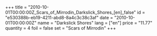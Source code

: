 +++
title = "2010-10-01T00:00:00Z_Scars_of_Mirrodin_Darkslick_Shores_[en]_false"
id = "e530388b-eb19-4211-abd8-8a4c3c38c3af"
date = "2010-10-01T00:00:00Z"
name = "Darkslick Shores"
lang = ["en"]
price = "11.77"
quantity = 4
foil = false
set = "Scars of Mirrodin"
+++
